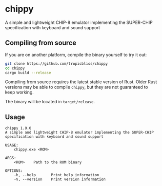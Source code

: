 # chippy

A simple and lightweight CHIP-8 emulator implementing the SUPER-CHIP specification with keyboard and sound support

## Compiling from source

If you are on another platform, compile the binary yourself to try it out:

```sh
git clone https://github.com/tropicbliss/chippy
cd chippy
cargo build --release
```

Compiling from source requires the latest stable version of Rust. Older Rust versions may be able to compile `chippy`, but they are not guaranteed to keep working.

The binary will be located in `target/release`.

## Usage

```
chippy 1.0.0
A simple and lightweight CHIP-8 emulator implementing the SUPER-CHIP specification with keyboard and sound support

USAGE:
    chippy.exe <ROM>

ARGS:
    <ROM>    Path to the ROM binary

OPTIONS:
    -h, --help       Print help information
    -V, --version    Print version information
```
